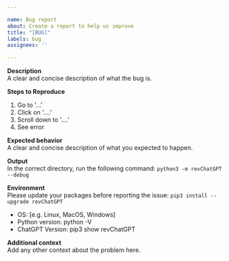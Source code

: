 ```yaml
---

name: Bug report
about: Create a report to help us improve
title: "[BUG]"
labels: bug
assignees: ''

---
```


**Description**                                                          
A clear and concise description of what the bug is.

**Steps to Reproduce**                                                                                 
1. Go to '...'
2. Click on '....'
3. Scroll down to '....'
4. See error

**Expected behavior**                                 
A clear and concise description of what you expected to happen.

**Output**                                                                 
In the correct directory, run the following command:
`python3 -m revChatGPT --debug`

**Environment**                                                                                         
Please update your packages before reporting the issue:
`pip3 install --upgrade revChatGPT`

 - OS: [e.g. Linux, MacOS, Windows]
 - Python version: python -V
 - ChatGPT Version: pip3 show revChatGPT

**Additional context**                                         
Add any other context about the problem here.
